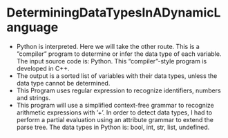 # DeterminingDataTypesInADynamicLanguage

- Python is interpreted. Here we will take the other route. This is a ”compiler” program to determine or infer the data type of each variable. The input source code is: Python. This “compiler”-style program is developed in C++. 
- The output is a sorted list of variables with their data types, unless the data type cannot be determined.
- This Program uses regular expression to recognize identifiers, numbers and strings. 
- This program will use a simplified context-free grammar to recognize arithmetic expressions with ’+’. In order to detect data types, I had to perform a partial evaluation using an attribute grammar to extend the parse tree. The data types in Python is: bool, int, str, list, undefined. 
